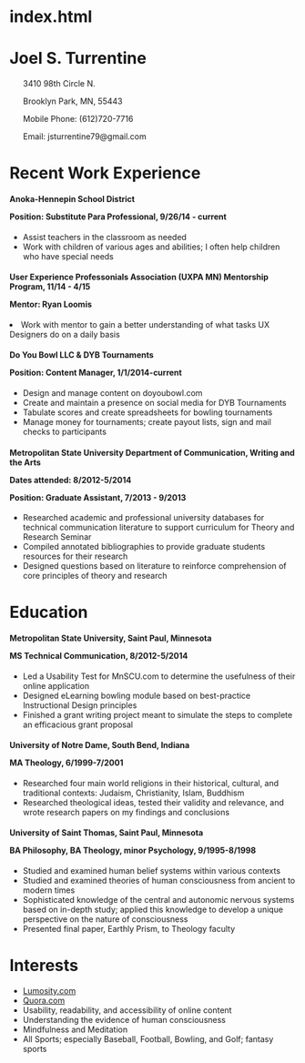 index.html
==========
<html>
  <head>
    <link type="text/css" rel="stylesheet" href="stylesheets/main.css" />
  </head>

<body>
	<div class="container">
  	  <h1>Joel S. Turrentine</h1>
  	  <ul>3410 98th Circle N.</ul>
  	  <ul>Brooklyn Park, MN, 55443</ul>
  	  <ul>Mobile Phone: (612)720-7716</ul>
  	  <ul>Email: jsturrentine79@gmail.com</ul>
  	    </div>
   <div class="jumbotron">     
   <div class="container">
     <h1>Recent Work Experience</h1>
     </div>
</div>

<div class="container">  
  <h4>Anoka-Hennepin School District
       <p>Position: Substitute Para Professional, 9/26/14 - current</p></h4><ul>
         <li>Assist teachers in the classroom as needed</li>
         <li>Work with children of various ages and abilities; I often help children who have special 
   needs</li></ul>
   </div>

<div class="container">
        <h4><p>User Experience Professonials Association (UXPA MN) Mentorship Program, 11/14 - 4/15</p>
            <p>Mentor: Ryan Loomis</p></h4>
  <li>Work with mentor to gain a better understanding of what tasks UX Designers do on a daily basis</li></div>

<div class="container">
  <h4>Do You Bowl LLC & DYB Tournaments        
     <p>Position: Content Manager, 1/1/2014-current</p></h4><ul>
       <li>Design and manage content on doyoubowl.com</li>
       <li>Create and maintain a presence on social media for DYB Tournaments</li>
       <li>Tabulate scores and create spreadsheets for bowling tournaments</li>
       <li>Manage money for tournaments; create payout lists, sign and mail checks to participants</li></ul>
       </div>

<div class="container">
  <h4>Metropolitan State University Department of Communication, Writing and the Arts
    <p>Dates attended: 8/2012-5/2014</p>
     <p>Position: Graduate Assistant, 7/2013 - 9/2013</p></h4><ul>      
     <li>Researched academic and professional university databases for technical communication  
   literature to support curriculum for Theory and Research Seminar</li>
        <li>Compiled annotated bibliographies to provide graduate students resources for their research</li>
         <li>Designed questions based on literature to reinforce comprehension of core principles of theory 
  and research</li></ul>
</div>
          
<div class="jumbotron">
<div class="container"><h1>Education</h1></div></div>

<div class="container">
  <h4>Metropolitan State University, Saint Paul, Minnesota
<p>MS Technical Communication, 8/2012-5/2014</p></h4><ul>
    <li>Led a Usability Test for MnSCU.com to determine the usefulness of their online application</li>
     <li>Designed eLearning bowling module based on best-practice Instructional Design principles</li>
     <li>Finished a grant writing project meant to simulate the steps to complete an efficacious grant 
   proposal</li></ul>
</div>
   
 <div class="container">
 <h4>University of Notre Dame, South Bend, Indiana
 <p>MA Theology, 6/1999-7/2001</p></h4><ul>
   <li>Researched four main world religions in their historical, cultural, and traditional contexts: 
   Judaism, Christianity, Islam, Buddhism</li>
   <li>Researched theological ideas, tested their validity and relevance, and wrote research papers on 
   my findings and conclusions</li></ul></div>
   
<div class="container">
 <h4>University of Saint Thomas, Saint Paul, Minnesota
 <p>BA Philosophy, BA Theology, minor Psychology, 9/1995-8/1998</p></h4><ul>
   <li>Studied and examined human belief systems within various contexts</li>
   <li>Studied and examined theories of human consciousness from ancient to modern times</li>
   <li>Sophisticated knowledge of the central and autonomic nervous systems based on in-depth study; 
   applied this knowledge to develop a unique perspective on the nature of consciousness</li>
   <li>Presented final paper, Earthly Prism, to Theology faculty</li></ul></div>
 
 <div class="jumbotron">
 <div class="container">
  <h1>Interests</h1><ul>
    <li><a href="http://www.lumosity.com">Lumosity.com</a></li>
    <li><a href="http://www.quora.com">Quora.com</a></li>
    <li>Usability, readability, and accessibility of online content</li>
    <li>Understanding the evidence of human consciousness</li>
    <li>Mindfulness and Meditation</li>
    <li>All Sports; especially Baseball, Football, Bowling, and Golf; fantasy sports</li></ul></div>
  


   </body>
        </html>
